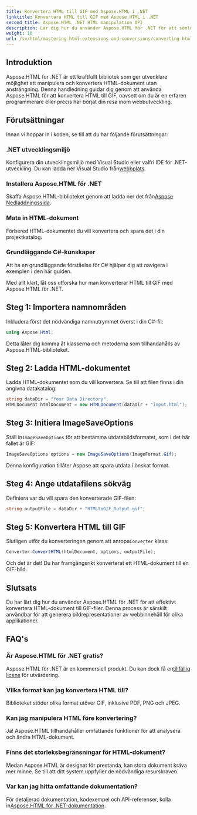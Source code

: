```yaml
---
title: Konvertera HTML till GIF med Aspose.HTML i .NET
linktitle: Konvertera HTML till GIF med Aspose.HTML i .NET
second_title: Aspose.HTML .NET HTML manipulation API
description: Lär dig hur du använder Aspose.HTML för .NET för att sömlöst konvertera HTML-dokument till GIF-bilder. Denna omfattande guide leder dig genom steg-för-steg guide.
weight: 16
url: /sv/html/mastering-html-extensions-and-conversions/converting-html-to-gif/
---
```

## Introduktion

Aspose.HTML for .NET är ett kraftfullt bibliotek som ger utvecklare möjlighet att manipulera och konvertera HTML-dokument utan ansträngning. Denna handledning guidar dig genom att använda Aspose.HTML för att konvertera HTML till GIF, oavsett om du är en erfaren programmerare eller precis har börjat din resa inom webbutveckling.

## Förutsättningar

Innan vi hoppar in i koden, se till att du har följande förutsättningar:

### .NET utvecklingsmiljö 

 Konfigurera din utvecklingsmiljö med Visual Studio eller valfri IDE för .NET-utveckling. Du kan ladda ner Visual Studio från[webbplats](https://visualstudio.microsoft.com/downloads/).

### Installera Aspose.HTML för .NET

 Skaffa Aspose.HTML-biblioteket genom att ladda ner det från[Aspose Nedladdningssida](https://releases.aspose.com/html/net/).

### Mata in HTML-dokument

Förbered HTML-dokumentet du vill konvertera och spara det i din projektkatalog.

### Grundläggande C#-kunskaper

Att ha en grundläggande förståelse för C# hjälper dig att navigera i exemplen i den här guiden.

Med allt klart, låt oss utforska hur man konverterar HTML till GIF med Aspose.HTML för .NET.

## Steg 1: Importera namnområden

Inkludera först det nödvändiga namnutrymmet överst i din C#-fil:

```csharp
using Aspose.Html;
```

Detta låter dig komma åt klasserna och metoderna som tillhandahålls av Aspose.HTML-biblioteket.

## Steg 2: Ladda HTML-dokumentet

Ladda HTML-dokumentet som du vill konvertera. Se till att filen finns i din angivna datakatalog:

```csharp
string dataDir = "Your Data Directory";
HTMLDocument htmlDocument = new HTMLDocument(dataDir + "input.html");
```

## Steg 3: Initiera ImageSaveOptions

 Ställ in`ImageSaveOptions` för att bestämma utdatabildsformatet, som i det här fallet är GIF:

```csharp
ImageSaveOptions options = new ImageSaveOptions(ImageFormat.Gif);
```

Denna konfiguration tillåter Aspose att spara utdata i önskat format.

## Steg 4: Ange utdatafilens sökväg

Definiera var du vill spara den konverterade GIF-filen:

```csharp
string outputFile = dataDir + "HTMLtoGIF_Output.gif";
```

## Steg 5: Konvertera HTML till GIF

 Slutligen utför du konverteringen genom att anropa`Converter` klass:

```csharp
Converter.ConvertHTML(htmlDocument, options, outputFile);
```

Och det är det! Du har framgångsrikt konverterat ett HTML-dokument till en GIF-bild.

## Slutsats

Du har lärt dig hur du använder Aspose.HTML för .NET för att effektivt konvertera HTML-dokument till GIF-filer. Denna process är särskilt användbar för att generera bildrepresentationer av webbinnehåll för olika applikationer.

## FAQ's

### Är Aspose.HTML för .NET gratis?  
 Aspose.HTML för .NET är en kommersiell produkt. Du kan dock få en[tillfällig licens](https://purchase.conholdate.com/temporary-license/) för utvärdering.

### Vilka format kan jag konvertera HTML till?  
Biblioteket stöder olika format utöver GIF, inklusive PDF, PNG och JPEG.

### Kan jag manipulera HTML före konvertering?  
Ja! Aspose.HTML tillhandahåller omfattande funktioner för att analysera och ändra HTML-dokument.

### Finns det storleksbegränsningar för HTML-dokument?  
Medan Aspose.HTML är designat för prestanda, kan stora dokument kräva mer minne. Se till att ditt system uppfyller de nödvändiga resurskraven.

### Var kan jag hitta omfattande dokumentation?  
 För detaljerad dokumentation, kodexempel och API-referenser, kolla in[Aspose.HTML för .NET-dokumentation](https://reference.aspose.com/html/net/).